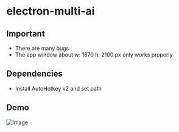 # electron-multi-ai

## Important

* There are many bugs
* The app window about w: 1870 h: 2100 px only works properly 

## Dependencies

* Install AutoHotkey v2 and set path

## Demo

![Image](https://github.com/user-attachments/assets/c54f2892-10ac-40d4-b9c5-5aa8304a3215)
